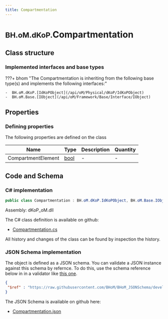 ```yaml
---
title: Compartmentation
---
```


# <small>BH.oM.dKoP.</small>**Compartmentation**



## Class structure

### Implemented interfaces and base types

???+ bhom "The Compartmentation is inheriting from the following base type(s) and implements the following interfaces:"

    -  BH.oM.dKoP.[IdKoPObject](/api/oM/Physical/dKoP/IdKoPObject)
    -  BH.oM.Base.[IObject](/api/oM/Framework/Base/Interface/IObject)


## Properties



### Defining properties

The following properties are defined on the class

| Name             | Type             | Description      | Quantity         |
|------------------|------------------|------------------|------------------|
| CompartmentElement | [bool](https://learn.microsoft.com/en-us/dotnet/api/System.Boolean?view=netstandard-2.0) | - | - |


## Code and Schema

### C# implementation

``` C# title="C#"
public class Compartmentation : BH.oM.dKoP.IdKoPObject, BH.oM.Base.IObject
```

Assembly: dKoP_oM.dll

The C# class definition is available on github:

- [Compartmentation.cs](https://github.com/BHoM/dKoP_Toolkit/blob/develop/dKoP_oM/Performance\Compartmentation\Compartmentation.cs)

All history and changes of the class can be found by inspection the history.
### JSON Schema implementation

The object is defined as a JSON schema. You can validate a JSON instance against this schema by refernce. To do this, use the schema reference below in in a validator like [this one](https://www.jsonschemavalidator.net/).

``` json title="JSON Schema"
{
 "$ref" : "https://raw.githubusercontent.com/BHoM/BHoM_JSONSchema/develop/dKoP_oM/Compartmentation.json"
}
```

The JSON Schema is available on github here:

- [Compartmentation.json](https://github.com/BHoM/BHoM_JSONSchema/blob/develop/dKoP_oM/Compartmentation.json)
